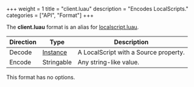+++
weight = 1
title = "client.luau"
description = "Encodes LocalScripts."
categories = ["API", "Format"]
+++

The **client.luau** format is an alias for
[localscript.luau](/api/formats/localscript.luau.md).

| Direction | Type | Description |
| --- | --- | --- |
| Decode | [Instance](/api/types/Instance) | A LocalScript with a Source property. |
| Encode | Stringable | Any string-like value. |

This format has no options.